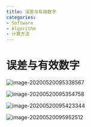 ```yaml
---
title: 误差与有效数字
categories:
- Software
- Algorithm
- 计算方法
---
```

# 误差与有效数字

![image-20200520095338567](https://cdn.jsdelivr.net/gh/LuShan123888/Files@master/Pictures/2020-12-10-9YjvbuNWQGerL3C.png)

![image-20200520095354758](https://cdn.jsdelivr.net/gh/LuShan123888/Files@master/Pictures/2020-12-10-gtukhCN8Y5GAfUm.png)

![image-20200520095423344](https://cdn.jsdelivr.net/gh/LuShan123888/Files@master/Pictures/2020-12-10-jvQCyZsESaM1oWV.png)

![image-20200520095952512](https://cdn.jsdelivr.net/gh/LuShan123888/Files@master/Pictures/2020-12-10-jU5XOyKlmx91V7E.png)